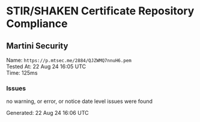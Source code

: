 # STIR/SHAKEN Certificate Repository Compliance

## Martini Security

Name: `https://p.mtsec.me/2884/QJZWMQ7nnuH6.pem`\
Tested At: 22 Aug 24 16:05 UTC\
Time: 125ms

### Issues

no warning, or error, or notice date level issues were found

Generated: 22 Aug 24 16:06 UTC